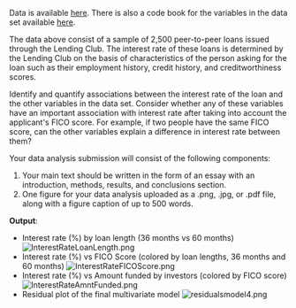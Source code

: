 Data is available [here](https://spark-public.s3.amazonaws.com/dataanalysis/loansData.csv). There is also a code book for the variables in the data set available [here](https://spark-public.s3.amazonaws.com/dataanalysis/loansCodebook.pdf).

The data above consist of a sample of 2,500 peer-to-peer loans issued through the Lending Club. The interest rate of these loans is determined by the Lending Club on the basis of characteristics of the person asking for the loan such as their employment history, credit history, and creditworthiness scores. 

Identify and quantify associations between the interest rate of the loan and the other variables in the data set. Consider whether any of these variables have an important association with interest rate after taking into account the applicant's FICO score. For example, if two people have the same FICO score, can the other variables explain a difference in interest rate between them?

Your data analysis submission will consist of the following components:

1. Your main text should be written in the form of an essay with an introduction, methods, results, and conclusions section. 
2. One figure for your data analysis uploaded as a .png, .jpg, or .pdf file, along with a figure caption of up to 500 words. 

**Output**: 
- Interest rate (%) by loan length (36 months vs 60 months) ![InterestRateLoanLength.png](https://github.com/shngli/Data-Analysis-R/blob/master/Lending%20club%20interest%20rate%20analysis/InterestRateLoanLength.png) 
- Interest rate (%) vs FICO Score (colored by loan lengths, 36 months and 60 months) ![InterestRateFICOScore.png](https://github.com/shngli/Data-Analysis-R/blob/master/Lending%20club%20interest%20rate%20analysis/InterestRateFICOScore.png) 
- Interest rate (%) vs Amount funded by investors (colored by FICO score) ![InterestRateAmntFunded.png](https://github.com/shngli/Data-Analysis-R/blob/master/Lending%20club%20interest%20rate%20analysis/InterestRateAmntFunded.png)
- Residual plot of the final multivariate model ![residualsmodel4.png](https://github.com/shngli/Data-Analysis-R/blob/master/Lending%20club%20interest%20rate%20analysis/residualsmodel4.png)
